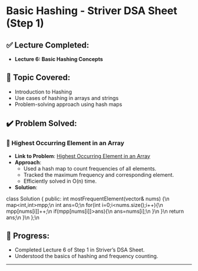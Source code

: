 # Basic Hashing - Striver DSA Sheet (Step 1)

## ✅ Lecture Completed:
- **Lecture 6: Basic Hashing Concepts**

## 🧠 Topic Covered:
- Introduction to Hashing
- Use cases of hashing in arrays and strings
- Problem-solving approach using hash maps

## ✔️ Problem Solved:
### 🔹 Highest Occurring Element in an Array

- **Link to Problem**: [Highest Occurring Element in an Array](https://takeuforward.org/plus/dsa/problems/highest-occurring-element-in-an-array)
- **Approach**:
  - Used a hash map to count frequencies of all elements.
  - Tracked the maximum frequency and corresponding element.
  - Efficiently solved in O(n) time.
- **Solution**:

class Solution {
public:
    int mostFrequentElement(vector<int>& nums) {\n
        map<int,int>mpp;\n
        int ans=0;\n
        for(int i=0;i<nums.size();i++){\n
            mpp[nums[i]]++;\n
            if(mpp[nums[i]]>ans){\n
                ans=nums[i];\n
            }\n
        }\n
        return ans;\n
    }\n
};\n


## 📌 Progress:
- Completed Lecture 6 of Step 1 in Striver’s DSA Sheet.
- Understood the basics of hashing and frequency counting.

---
